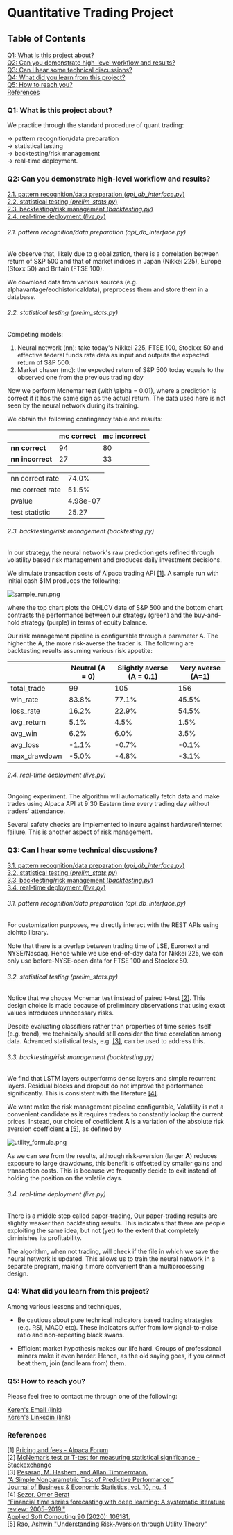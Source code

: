 # Quantitative Trading Project

## Table of Contents


[Q1: What is this project about?](#Q1)  
[Q2: Can you demonstrate high-level workflow and results?](#Q2)   
[Q3: Can I hear some technical discussions?](#Q3)   
[Q4: What did you learn from this project?](#Q4)   
[Q5: How to reach you?](#Q5)  
[References](#Ref)  


### Q1: What is this project about?<a name="Q1" />
We practice through the standard procedure of quant trading: 

&#8594; pattern recognition/data preparation  
&#8594; statistical testing  
&#8594; backtesting/risk management  
&#8594; real-time deployment. 

 
### Q2: Can you demonstrate high-level workflow and results?<a name="Q2" />

[2.1. pattern recognition/data preparation (*api_db_interface.py*)](#Q2.1)  
[2.2. statistical testing (*prelim_stats.py*)](#Q2.2)   
[2.3. backtesting/risk management (*backtesting.py*)](#Q2.3)   
[2.4. real-time deployment (*live.py*)](#Q2.4)   



###### 2.1. pattern recognition/data preparation (*api_db_interface.py*) <a name="Q2.1" />

We observe that, likely due to globalization, there is a correlation between return of S&P 500 and that of market indices in Japan (Nikkei 225), Europe (Stoxx 50) and Britain (FTSE 100).

We download data from various sources (e.g. alphavantage/eodhistoricaldata), preprocess them and store them in a database.
	

###### 2.2. statistical testing (*prelim_stats.py*) <a name="Q2.2" />

Competing models:
1. Neural network (nn): take today's Nikkei 225, FTSE 100, Stockxx 50 and effective federal funds rate data as input and outputs the expected return of S&P 500.
2. Market chaser (mc): the expected return of S&P 500 today equals to the observed one from the previous trading day
	
Now we perform Mcnemar test (with \alpha = 0.01), where a prediction is correct if it has the same sign as the actual return. The data used here is not seen by the neural network during its training.

We obtain the following contingency table and results:

|	|	mc correct |    mc incorrect  |
|----|---|--|
|**nn correct** |94	|		 80 |
|**nn incorrect** |27|			 33|

| | |
|---|---|
|nn correct rate |74.0%|
|mc correct rate |51.5%|
|pvalue     | 4.98e-07|
|test statistic  | 25.27|


###### 2.3. backtesting/risk management (*backtesting.py*) <a name="Q2.3" />

In our strategy, the neural network's raw prediction gets refined through volatility based risk management and produces daily investment decisions.

We simulate transaction costs of Alpaca trading API [\[1\]](#Ref1). A sample run with initial cash $1M produces the following:

![sample_run.png](https://github.com/SmoothKen/Quant_Trading_Project/blob/main/sample_run.png?raw=true)	

where the top chart plots the OHLCV data of S&P 500 and the bottom chart contrasts the performance between our strategy (green) and the buy-and-hold strategy (purple) in terms of equity balance.
	
	
Our risk management pipeline is configurable through a parameter A. The higher the A, the more risk-averse the trader is. The following are backtesting results assuming various risk appetite:


|   | Neutral (A = 0) |  Slightly averse (A = 0.1) | Very averse (A=1) |
| ------- | ------ | -------- |-------- | 
total_trade |99 | 105| 156 | 
win_rate | 83.8% | 77.1%| 45.5% | 
loss_rate | 16.2% | 22.9% | 54.5% |  
avg_return | 5.1% | 4.5% | 1.5% | 
avg_win | 6.2% | 6.0% | 3.5% | 
avg_loss | -1.1% |  -0.7% | -0.1% | 
max_drawdown | -5.0% |  -4.8% | -3.1% | 



###### 2.4. real-time deployment (*live.py*) <a name="Q2.4" />
Ongoing experiment. The algorithm will automatically fetch data and make trades using Alpaca API at 9:30 Eastern time every trading day without traders' attendance.
	
Several safety checks are implemented to insure against hardware/internet failure. This is another aspect of risk management.



### Q3: Can I hear some technical discussions? <a name="Q3" />

[3.1. pattern recognition/data preparation (*api_db_interface.py*)](#Q3.1)  
[3.2. statistical testing (*prelim_stats.py*)](#Q3.2)   
[3.3. backtesting/risk management (*backtesting.py*)](#Q3.3)   
[3.4. real-time deployment (*live.py*)](#Q3.4)   


###### 3.1. pattern recognition/data preparation (*api_db_interface.py*) <a name="Q3.1" />
For customization purposes, we directly interact with the REST APIs using aiohttp library.

Note that there is a overlap between trading time of LSE, Euronext and NYSE/Nasdaq. Hence while we use end-of-day data for Nikkei 225, we can only use before-NYSE-open data for FTSE 100 and Stockxx 50.

###### 3.2. statistical testing   (*prelim_stats.py*) <a name="Q3.2" />

Notice that we choose Mcnemar test instead of paired t-test [\[2\]](#Ref2). This design choice is made because of preliminary observations that using exact values introduces unnecessary risks.


Despite evaluating classifiers rather than properties of time series itself (e.g. trend), we technically should still consider the time correlation among data. Advanced statistical tests, e.g. [\[3\]](#Ref3), can be used to address this.


###### 3.3. backtesting/risk management (*backtesting.py*) <a name="Q3.3" />

We find that LSTM layers outperforms dense layers and simple recurrent layers. Residual blocks and dropout do not improve the performance significantly. This is consistent with the literature [\[4\]](#Ref4).


We want make the risk management pipeline configurable, Volatility is not a convenient candidate as it requires traders to constantly lookup the current prices. Instead, our choice of coefficient __A__ is a variation of the absolute risk aversion coefficient __a__ [\[5\]](#Ref5), as defined by

![utility_formula.png](https://github.com/SmoothKen/Quant_Trading_Project/blob/main/utility_formula.png?raw=true)

As we can see from the results, although risk-aversion (larger __A__) reduces exposure to large drawdowns, this benefit is offsetted by smaller gains and transaction costs. This is because we frequently decide to exit instead of holding the position on the volatile days.


###### 3.4. real-time deployment (*live.py*) <a name="Q3.4" />
There is a middle step called paper-trading, Our paper-trading results are slightly weaker than backtesting results. This indicates that there are people exploiting the same idea, but not (yet) to the extent that completely diminishes its profitability.

The algorithm, when not trading, will check if the file in which we save the neural network is updated. This allows us to train the neural network in a separate program, making it more convenient than a multiprocessing design.



### Q4: What did you learn from this project? <a name="Q4" />
Among various lessons and techniques,

- Be cautious about pure technical indicators based trading strategies (e.g. RSI, MACD etc). These indicators suffer from low signal-to-noise ratio and non-repeating black swans.

- Efficient market hypothesis makes our life hard. Groups of professional miners make it even harder. Hence, as the old saying goes, if you cannot beat them, join (and learn from) them.

 

### Q5: How to reach you? <a name="Q5" />

Please feel free to contact me through one of the following:

[Keren's Email (link)](mailto:&#107;5&#115;&#104;&#97;&#111;&#64;ucsd&#46;&#101;&#100;&#117;)  
[Keren's Linkedin (link)](www.linkedin.com/in/keren-shao)

### References <a name="Ref" /> 
\[1\]<a name="Ref1" />  [Pricing and fees - Alpaca Forum](https://forum.alpaca.markets/t/pricing-and-fees/2309)  
\[2\]<a name="Ref2" />  [McNemar’s test or T-test for measuring statistical significance -  
Stackexchange](https://stats.stackexchange.com/questions/20013/mcnemar-s-test-or-t-test-for-measuring-statistical-significance-of-matched-pre-p)  
\[3\]<a name="Ref3" />  [Pesaran, M. Hashem, and Allan Timmermann.   
“A Simple Nonparametric Test of Predictive Performance.”  
Journal of Business & Economic Statistics, vol. 10, no. 4 ](https://www.jstor.org/stable/1391822)  
\[4\]<a name="Ref4" />  [Sezer, Omer Berat  
"Financial time series forecasting with deep learning: A systematic literature review: 2005–2019."   
Applied Soft Computing 90 (2020): 106181.](https://arxiv.org/pdf/1911.13288.pdf)  
\[5\]<a name="Ref5" />  [Rao, Ashwin "Understanding Risk-Aversion through Utility Theory"](https://web.stanford.edu/class/cme241/lecture_slides/UtilityTheoryForRisk.pdf)

